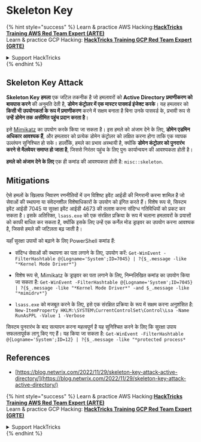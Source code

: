 # Skeleton Key

{% hint style="success" %}
Learn & practice AWS Hacking:<img src="/.gitbook/assets/arte.png" alt="" data-size="line">[**HackTricks Training AWS Red Team Expert (ARTE)**](https://training.hacktricks.xyz/courses/arte)<img src="/.gitbook/assets/arte.png" alt="" data-size="line">\
Learn & practice GCP Hacking: <img src="/.gitbook/assets/grte.png" alt="" data-size="line">[**HackTricks Training GCP Red Team Expert (GRTE)**<img src="/.gitbook/assets/grte.png" alt="" data-size="line">](https://training.hacktricks.xyz/courses/grte)

<details>

<summary>Support HackTricks</summary>

* Check the [**subscription plans**](https://github.com/sponsors/carlospolop)!
* **Join the** 💬 [**Discord group**](https://discord.gg/hRep4RUj7f) or the [**telegram group**](https://t.me/peass) or **follow** us on **Twitter** 🐦 [**@hacktricks\_live**](https://twitter.com/hacktricks\_live)**.**
* **Share hacking tricks by submitting PRs to the** [**HackTricks**](https://github.com/carlospolop/hacktricks) and [**HackTricks Cloud**](https://github.com/carlospolop/hacktricks-cloud) github repos.

</details>
{% endhint %}

## Skeleton Key Attack

**Skeleton Key हमला** एक जटिल तकनीक है जो हमलावरों को **Active Directory प्रमाणीकरण को बायपास करने** की अनुमति देती है, **डोमेन कंट्रोलर में एक मास्टर पासवर्ड इंजेक्ट करके**। यह हमलावर को **किसी भी उपयोगकर्ता के रूप में प्रमाणीकरण** करने में सक्षम बनाता है बिना उनके पासवर्ड के, प्रभावी रूप से **उन्हें डोमेन तक असीमित पहुंच प्रदान करता है**।

इसे [Mimikatz](https://github.com/gentilkiwi/mimikatz) का उपयोग करके किया जा सकता है। इस हमले को अंजाम देने के लिए, **डोमेन एडमिन अधिकार आवश्यक हैं**, और हमलावर को प्रत्येक डोमेन कंट्रोलर को लक्षित करना होगा ताकि एक व्यापक उल्लंघन सुनिश्चित हो सके। हालाँकि, हमले का प्रभाव अस्थायी है, क्योंकि **डोमेन कंट्रोलर को पुनरारंभ करने से मैलवेयर समाप्त हो जाता है**, जिससे निरंतर पहुंच के लिए पुनः कार्यान्वयन की आवश्यकता होती है।

**हमले को अंजाम देने के लिए** एक ही कमांड की आवश्यकता होती है: `misc::skeleton`.

## Mitigations

ऐसे हमलों के खिलाफ निवारण रणनीतियों में उन विशिष्ट इवेंट आईडी की निगरानी करना शामिल है जो सेवाओं की स्थापना या संवेदनशील विशेषाधिकारों के उपयोग को इंगित करते हैं। विशेष रूप से, सिस्टम इवेंट आईडी 7045 या सुरक्षा इवेंट आईडी 4673 की तलाश करना संदिग्ध गतिविधियों को प्रकट कर सकता है। इसके अतिरिक्त, `lsass.exe` को एक संरक्षित प्रक्रिया के रूप में चलाना हमलावरों के प्रयासों को काफी बाधित कर सकता है, क्योंकि इसके लिए उन्हें एक कर्नेल मोड ड्राइवर का उपयोग करना आवश्यक है, जिससे हमले की जटिलता बढ़ जाती है।

यहाँ सुरक्षा उपायों को बढ़ाने के लिए PowerShell कमांड हैं:

- संदिग्ध सेवाओं की स्थापना का पता लगाने के लिए, उपयोग करें: `Get-WinEvent -FilterHashtable @{Logname='System';ID=7045} | ?{$_.message -like "*Kernel Mode Driver*"}`

- विशेष रूप से, Mimikatz के ड्राइवर का पता लगाने के लिए, निम्नलिखित कमांड का उपयोग किया जा सकता है: `Get-WinEvent -FilterHashtable @{Logname='System';ID=7045} | ?{$_.message -like "*Kernel Mode Driver*" -and $_.message -like "*mimidrv*"}`

- `lsass.exe` को मजबूत करने के लिए, इसे एक संरक्षित प्रक्रिया के रूप में सक्षम करना अनुशंसित है: `New-ItemProperty HKLM:\SYSTEM\CurrentControlSet\Control\Lsa -Name RunAsPPL -Value 1 -Verbose`

सिस्टम पुनरारंभ के बाद सत्यापन करना महत्वपूर्ण है यह सुनिश्चित करने के लिए कि सुरक्षा उपाय सफलतापूर्वक लागू किए गए हैं। यह किया जा सकता है: `Get-WinEvent -FilterHashtable @{Logname='System';ID=12} | ?{$_.message -like "*protected process*`

## References
* [https://blog.netwrix.com/2022/11/29/skeleton-key-attack-active-directory/](https://blog.netwrix.com/2022/11/29/skeleton-key-attack-active-directory/)

{% hint style="success" %}
Learn & practice AWS Hacking:<img src="/.gitbook/assets/arte.png" alt="" data-size="line">[**HackTricks Training AWS Red Team Expert (ARTE)**](https://training.hacktricks.xyz/courses/arte)<img src="/.gitbook/assets/arte.png" alt="" data-size="line">\
Learn & practice GCP Hacking: <img src="/.gitbook/assets/grte.png" alt="" data-size="line">[**HackTricks Training GCP Red Team Expert (GRTE)**<img src="/.gitbook/assets/grte.png" alt="" data-size="line">](https://training.hacktricks.xyz/courses/grte)

<details>

<summary>Support HackTricks</summary>

* Check the [**subscription plans**](https://github.com/sponsors/carlospolop)!
* **Join the** 💬 [**Discord group**](https://discord.gg/hRep4RUj7f) or the [**telegram group**](https://t.me/peass) or **follow** us on **Twitter** 🐦 [**@hacktricks\_live**](https://twitter.com/hacktricks\_live)**.**
* **Share hacking tricks by submitting PRs to the** [**HackTricks**](https://github.com/carlospolop/hacktricks) and [**HackTricks Cloud**](https://github.com/carlospolop/hacktricks-cloud) github repos.

</details>
{% endhint %}
